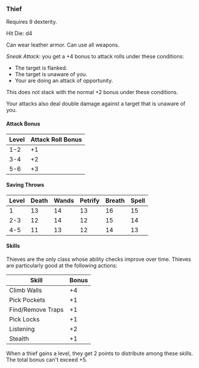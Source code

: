 ### Thief
Requires 9 dexterity.

Hit Die: d4

Can wear leather armor. Can use all weapons.

*Sneak Attack*: you get a +4 bonus to attack rolls under these conditions:
* The target is flanked.
* The target is unaware of you.
* Your are doing an attack of opportunity.

This does not stack with the normal +2 bonus under these conditions.

Your attacks also deal double damage against a target that is unaware of you.

#### Attack Bonus
| Level | Attack Roll Bonus |
|-------|-------------------|
| 1-2   | +1                |
| 3-4   | +2                |
| 5-6   | +3                |

#### Saving Throws
| Level | Death | Wands | Petrify | Breath | Spell |
|-------|-------|-------|---------|--------|-------|
| 1     | 13    | 14    | 13      | 16     | 15    |
| 2-3   | 12    | 14    | 12      | 15     | 14    |
| 4-5   | 11    | 13    | 12      | 14     | 13    |


#### Skills
Thieves are the only class whose ability checks improve over time. Thieves are particularly good at the following actions:

| Skill             | Bonus |
|-------------------|-------|
| Climb Walls       | +4    |
| Pick Pockets      | +1    |
| Find/Remove Traps | +1    |
| Pick Locks        | +1    |
| Listening         | +2    |
| Stealth           | +1    |

When a thief gains a level, they get 2 points to distribute among these skills. The total bonus can't exceed +5.
